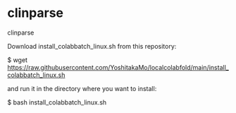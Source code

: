 # clinparse
clinparse

  Download install_colabbatch_linux.sh from this repository:

$ wget https://raw.githubusercontent.com/YoshitakaMo/localcolabfold/main/install_colabbatch_linux.sh

and run it in the directory where you want to install:

  $ bash install_colabbatch_linux.sh
